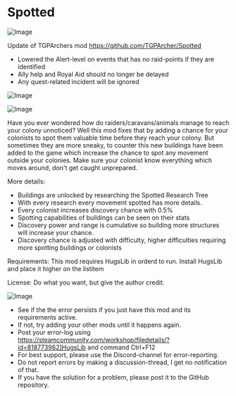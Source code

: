 # Spotted

![Image](https://i.imgur.com/buuPQel.png)

Update of TGPArchers mod
https://github.com/TGPArcher/Spotted

- Lowered the Alert-level on events that has no raid-points if they are identified
- Ally help and Royal Aid should no longer be delayed
- Any quest-related incident will be ignored

![Image](https://i.imgur.com/pufA0kM.png)

	
![Image](https://i.imgur.com/Z4GOv8H.png)


Have you ever wondered how do raiders/caravans/animals manage to reach your colony unnoticed?
Well this mod fixes that by adding a chance for your colonists to spot them valuable time before they reach your colony.
But sometimes they are more sneaky, to counter this new buildings have been added to the game which increase the chance to spot any movement outside your colonies.
Make sure your colonist know everything which moves around, don't get caught unprepared.
	
More details:
 * Buildings are unlocked by researching the Spotted Research Tree
 * With every research every movement spotted has more details.
 * Every colonist increases discovery chance with 0.5%
 * Spotting capabilities of buildings can be seen on their stats
 * Discovery power and range is cumulative so building more structures will increase your chance.
 * Discovery chance is adjusted with difficulty, higher difficulties requiring more spotting buildings or colonists
	
Requirements:
 This mod requires HugsLib in orderd to run.
 Install HugsLib and place it higher on the listitem
	
License:
 Do what you want, but give the author credit.


![Image](https://i.imgur.com/PwoNOj4.png)



-  See if the the error persists if you just have this mod and its requirements active.
-  If not, try adding your other mods until it happens again.
-  Post your error-log using https://steamcommunity.com/workshop/filedetails/?id=818773962]HugsLib and command Ctrl+F12
-  For best support, please use the Discord-channel for error-reporting.
-  Do not report errors by making a discussion-thread, I get no notification of that.
-  If you have the solution for a problem, please post it to the GitHub repository.




